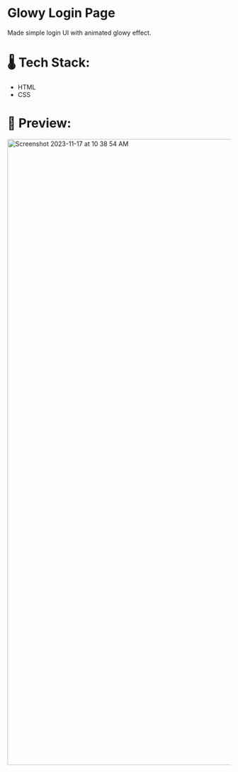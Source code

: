 # Glowy Login Page
Made simple login UI with animated glowy effect.

# 🌡 Tech Stack:
- HTML
- CSS
  
# 🎥 Preview:
<img width="1414" alt="Screenshot 2023-11-17 at 10 38 54 AM" src="https://github.com/Subhkirti/Glowy-Login-Page/assets/89776606/c399844c-a32d-4fc4-946f-177bb3a2f97a">

